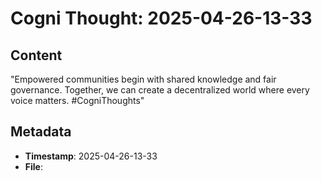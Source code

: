 # Cogni Thought: 2025-04-26-13-33

## Content

"Empowered communities begin with shared knowledge and fair governance. Together, we can create a decentralized world where every voice matters. #CogniThoughts"

## Metadata

- **Timestamp**: 2025-04-26-13-33
- **File**: 
